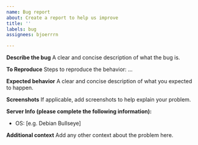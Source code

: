 ```yaml
---
name: Bug report
about: Create a report to help us improve
title: ''
labels: bug
assignees: bjoerrrn

---
```


**Describe the bug**
A clear and concise description of what the bug is.

**To Reproduce**
Steps to reproduce the behavior:
...

**Expected behavior**
A clear and concise description of what you expected to happen.

**Screenshots**
If applicable, add screenshots to help explain your problem.

**Server Info (please complete the following information):**
 - OS: [e.g. Debian Bullseye]

**Additional context**
Add any other context about the problem here.
